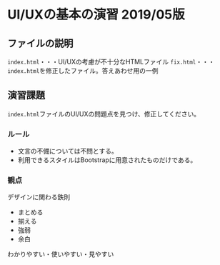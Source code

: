# UI/UXの基本の演習 2019/05版

## ファイルの説明
`index.html`・・・UI/UXの考慮が不十分なHTMLファイル
`fix.html`・・・`index.html`を修正したファイル。答えあわせ用の一例  

## 演習課題
`index.html`ファイルのUI/UXの問題点を見つけ、修正してください。

### ルール
- 文言の不備については不問とする。
- 利用できるスタイルはBootstrapに用意されたものだけである。

### 観点
デザインに関わる鉄則
- まとめる
- 揃える
- 強弱
- 余白

わかりやすい・使いやすい・見やすい
